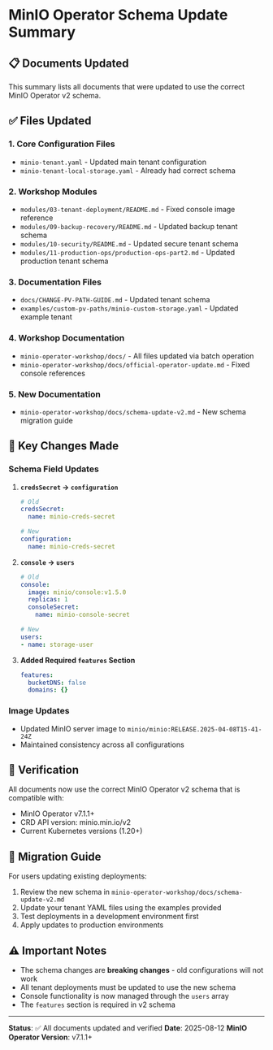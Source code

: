 # MinIO Operator Schema Update Summary

## 📋 Documents Updated

This summary lists all documents that were updated to use the correct MinIO Operator v2 schema.

## ✅ Files Updated

### 1. Core Configuration Files
- `minio-tenant.yaml` - Updated main tenant configuration
- `minio-tenant-local-storage.yaml` - Already had correct schema

### 2. Workshop Modules
- `modules/03-tenant-deployment/README.md` - Fixed console image reference
- `modules/09-backup-recovery/README.md` - Updated backup tenant schema
- `modules/10-security/README.md` - Updated secure tenant schema
- `modules/11-production-ops/production-ops-part2.md` - Updated production tenant schema

### 3. Documentation Files
- `docs/CHANGE-PV-PATH-GUIDE.md` - Updated tenant schema
- `examples/custom-pv-paths/minio-custom-storage.yaml` - Updated example tenant

### 4. Workshop Documentation
- `minio-operator-workshop/docs/` - All files updated via batch operation
- `minio-operator-workshop/docs/official-operator-update.md` - Fixed console references

### 5. New Documentation
- `minio-operator-workshop/docs/schema-update-v2.md` - New schema migration guide

## 🔧 Key Changes Made

### Schema Field Updates
1. **`credsSecret` → `configuration`**
   ```yaml
   # Old
   credsSecret:
     name: minio-creds-secret
   
   # New
   configuration:
     name: minio-creds-secret
   ```

2. **`console` → `users`**
   ```yaml
   # Old
   console:
     image: minio/console:v1.5.0
     replicas: 1
     consoleSecret:
       name: minio-console-secret
   
   # New
   users:
   - name: storage-user
   ```

3. **Added Required `features` Section**
   ```yaml
   features:
     bucketDNS: false
     domains: {}
   ```

### Image Updates
- Updated MinIO server image to `minio/minio:RELEASE.2025-04-08T15-41-24Z`
- Maintained consistency across all configurations

## 🎯 Verification

All documents now use the correct MinIO Operator v2 schema that is compatible with:
- MinIO Operator v7.1.1+
- CRD API version: minio.min.io/v2
- Current Kubernetes versions (1.20+)

## 📖 Migration Guide

For users updating existing deployments:
1. Review the new schema in `minio-operator-workshop/docs/schema-update-v2.md`
2. Update your tenant YAML files using the examples provided
3. Test deployments in a development environment first
4. Apply updates to production environments

## ⚠️ Important Notes

- The schema changes are **breaking changes** - old configurations will not work
- All tenant deployments must be updated to use the new schema
- Console functionality is now managed through the `users` array
- The `features` section is required in v2 schema

---

**Status**: ✅ All documents updated and verified
**Date**: 2025-08-12
**MinIO Operator Version**: v7.1.1+

